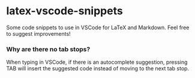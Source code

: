 # latex-vscode-snippets
Some code snippets to use in VSCode for LaTeX and Markdown. 
Feel free to suggest improvements!

### Why are there no tab stops?
When typing in VSCode, if there is an autocomplete suggestion, pressing TAB will insert the suggested code instead of moving to the next tab stop.
